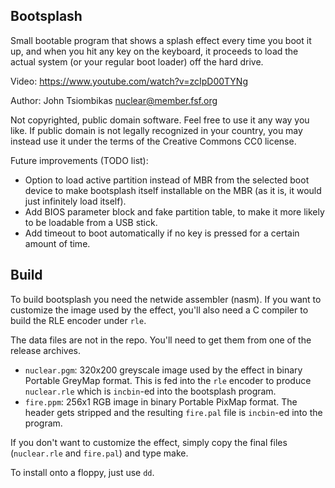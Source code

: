 Bootsplash
----------
Small bootable program that shows a splash effect every time you boot it up, and
when you hit any key on the keyboard, it proceeds to load the actual system (or
your regular boot loader) off the hard drive.

Video: https://www.youtube.com/watch?v=zcIpD00TYNg

Author: John Tsiombikas <nuclear@member.fsf.org>

Not copyrighted, public domain software. Feel free to use it any way you like.
If public domain is not legally recognized in your country, you may instead use
it under the terms of the Creative Commons CC0 license.

Future improvements (TODO list):

  - Option to load active partition instead of MBR from the selected boot device
    to make bootsplash itself installable on the MBR (as it is, it would just
    infinitely load itself).
  - Add BIOS parameter block and fake partition table, to make it more likely
    to be loadable from a USB stick.
  - Add timeout to boot automatically if no key is pressed for a certain amount
    of time.

Build
-----
To build bootsplash you need the netwide assembler (nasm). If you want to
customize the image used by the effect, you'll also need a C compiler to build
the RLE encoder under `rle`.

The data files are not in the repo. You'll need to get them from one of the
release archives.

  - `nuclear.pgm`: 320x200 greyscale image used by the effect in binary Portable
    GreyMap format.  This is fed into the `rle` encoder to produce `nuclear.rle`
    which is `incbin`-ed into the bootsplash program.
  - `fire.ppm`: 256x1 RGB image in binary Portable PixMap format. The header gets
    stripped and the resulting `fire.pal` file is `incbin`-ed into the program.

If you don't want to customize the effect, simply copy the final files
(`nuclear.rle` and `fire.pal`) and type make.

To install onto a floppy, just use `dd`.

